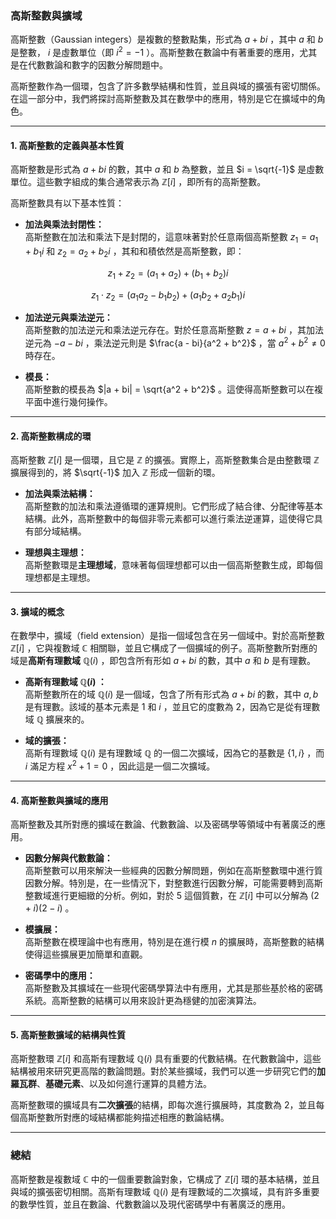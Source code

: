 ### **高斯整數與擴域**

高斯整數（Gaussian integers）是複數的整數點集，形式為  $`a + bi`$ ，其中  $`a`$  和  $`b`$  是整數， $`i`$  是虛數單位（即  $`i^2 = -1`$ ）。高斯整數在數論中有著重要的應用，尤其是在代數數論和數字的因數分解問題中。

高斯整數作為一個環，包含了許多數學結構和性質，並且與域的擴張有密切關係。在這一部分中，我們將探討高斯整數及其在數學中的應用，特別是它在擴域中的角色。

---

#### **1. 高斯整數的定義與基本性質**

高斯整數是形式為  $`a + bi`$  的數，其中  $`a`$  和  $`b`$  為整數，並且  $`i = \sqrt{-1}`$  是虛數單位。這些數字組成的集合通常表示為  $`\mathbb{Z}[i]`$ ，即所有的高斯整數。

高斯整數具有以下基本性質：

- **加法與乘法封閉性：**  
  高斯整數在加法和乘法下是封閉的，這意味著對於任意兩個高斯整數  $`z_1 = a_1 + b_1i`$  和  $`z_2 = a_2 + b_2i`$ ，其和和積依然是高斯整數，即：  
  
```math
z_1 + z_2 = (a_1 + a_2) + (b_1 + b_2)i
```

  
```math
z_1 \cdot z_2 = (a_1a_2 - b_1b_2) + (a_1b_2 + a_2b_1)i
```


- **加法逆元與乘法逆元：**  
  高斯整數的加法逆元和乘法逆元存在。對於任意高斯整數  $`z = a + bi`$ ，其加法逆元為  $`-a - bi`$ ，乘法逆元則是  $`\frac{a - bi}{a^2 + b^2}`$ ，當  $`a^2 + b^2 \neq 0`$  時存在。

- **模長：**  
  高斯整數的模長為  $`|a + bi| = \sqrt{a^2 + b^2}`$ 。這使得高斯整數可以在複平面中進行幾何操作。

---

#### **2. 高斯整數構成的環**

高斯整數  $`\mathbb{Z}[i]`$  是一個環，且它是  $`\mathbb{Z}`$  的擴張。實際上，高斯整數集合是由整數環  $`\mathbb{Z}`$  擴展得到的，將  $`\sqrt{-1}`$  加入  $`\mathbb{Z}`$  形成一個新的環。

- **加法與乘法結構：**  
  高斯整數的加法和乘法遵循環的運算規則。它們形成了結合律、分配律等基本結構。此外，高斯整數中的每個非零元素都可以進行乘法逆運算，這使得它具有部分域結構。

- **理想與主理想：**  
  高斯整數環是**主理想域**，意味著每個理想都可以由一個高斯整數生成，即每個理想都是主理想。

---

#### **3. 擴域的概念**

在數學中，擴域（field extension）是指一個域包含在另一個域中。對於高斯整數  $`\mathbb{Z}[i]`$ ，它與複數域  $`\mathbb{C}`$  相關聯，並且它構成了一個擴域的例子。高斯整數所對應的域是**高斯有理數域**  $`\mathbb{Q}(i)`$ ，即包含所有形如  $`a + bi`$  的數，其中  $`a`$  和  $`b`$  是有理數。

- **高斯有理數域  $`\mathbb{Q}(i)`$ ：**  
  高斯整數所在的域  $`\mathbb{Q}(i)`$  是一個域，包含了所有形式為  $`a + bi`$  的數，其中  $`a, b`$  是有理數。該域的基本元素是  $`1`$  和  $`i`$ ，並且它的度數為 2，因為它是從有理數域  $`\mathbb{Q}`$  擴展來的。

- **域的擴張：**  
  高斯有理數域  $`\mathbb{Q}(i)`$  是有理數域  $`\mathbb{Q}`$  的一個二次擴域，因為它的基數是  $`\{ 1, i \}`$ ，而  $`i`$  滿足方程  $`x^2 + 1 = 0`$ ，因此這是一個二次擴域。

---

#### **4. 高斯整數與擴域的應用**

高斯整數及其所對應的擴域在數論、代數數論、以及密碼學等領域中有著廣泛的應用。

- **因數分解與代數數論：**  
  高斯整數可以用來解決一些經典的因數分解問題，例如在高斯整數環中進行質因數分解。特別是，在一些情況下，對整數進行因數分解，可能需要轉到高斯整數域進行更細緻的分析。例如，對於  $`5`$  這個質數，在  $`\mathbb{Z}[i]`$  中可以分解為  $`(2 + i)(2 - i)`$ 。

- **模擴展：**  
  高斯整數在模理論中也有應用，特別是在進行模  $`n`$  的擴展時，高斯整數的結構使得這些擴展更加簡單和直觀。

- **密碼學中的應用：**  
  高斯整數及其擴域在一些現代密碼學算法中有應用，尤其是那些基於格的密碼系統。高斯整數的結構可以用來設計更為穩健的加密演算法。

---

#### **5. 高斯整數擴域的結構與性質**

高斯整數環  $`\mathbb{Z}[i]`$  和高斯有理數域  $`\mathbb{Q}(i)`$  具有重要的代數結構。在代數數論中，這些結構被用來研究更高階的數論問題。對於某些擴域，我們可以進一步研究它們的**加羅瓦群**、**基礎元素**、以及如何進行運算的具體方法。

高斯整數環的擴域具有**二次擴張**的結構，即每次進行擴展時，其度數為 2，並且每個高斯整數所對應的域結構都能夠描述相應的數論結構。

---

### **總結**

高斯整數是複數域  $`\mathbb{C}`$  中的一個重要數論對象，它構成了  $`\mathbb{Z}[i]`$  環的基本結構，並且與域的擴張密切相關。高斯有理數域  $`\mathbb{Q}(i)`$  是有理數域的二次擴域，具有許多重要的數學性質，並且在數論、代數數論以及現代密碼學中有著廣泛的應用。